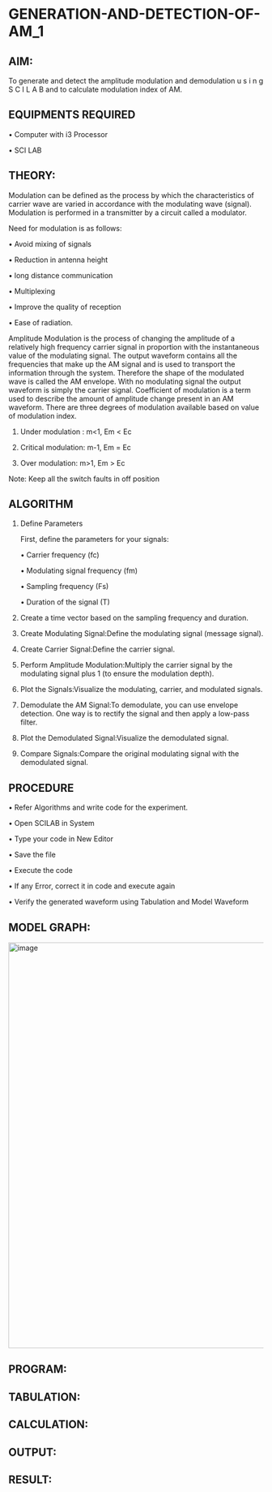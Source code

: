 # GENERATION-AND-DETECTION-OF-AM_1
## AIM:
To generate and detect the amplitude modulation and demodulation u s i n g S C I L A B and to calculate modulation index of AM.

## EQUIPMENTS REQUIRED

•	Computer with i3 Processor

•	SCI LAB

## THEORY:
Modulation can be defined as the process by which the characteristics of carrier wave are varied in accordance with the modulating wave (signal). Modulation is performed in a transmitter by a circuit called a modulator.

Need for modulation is as follows:

•	Avoid mixing of signals

•	Reduction in antenna height

•	long distance communication

•	Multiplexing

•	Improve the quality of reception

•	Ease of radiation.

Amplitude Modulation is the process of changing the amplitude of a relatively high frequency carrier signal in proportion with the instantaneous value of the modulating signal. The output waveform contains all the frequencies that make up the AM signal and is used to transport the information through the system. Therefore the shape of the modulated wave is called the AM envelope. With no modulating signal the output waveform is simply the carrier signal. Coefficient of modulation is a term used to describe the amount of amplitude change present in an AM waveform. There are three degrees of modulation available based on value of modulation index.

1)	Under modulation :	m<1, Em < Ec
	
2)	Critical modulation: m-1, Em = Ec
  
3)	Over modulation:	m>1, Em > Ec

Note: Keep all the switch faults in off position

## ALGORITHM
1.	Define Parameters
   
    First, define the parameters for your signals:
    
    •	Carrier frequency (fc)
    
    •	Modulating signal frequency (fm)
    
    •	Sampling frequency (Fs)
    
    •	Duration of the signal (T)

2.	Create a time vector based on the sampling frequency and duration.
 
3.	Create Modulating Signal:Define the modulating signal (message signal).

4.	Create Carrier Signal:Define the carrier signal.

5.	Perform Amplitude Modulation:Multiply the carrier signal by the modulating signal plus 1 (to ensure the modulation depth).

6.	Plot the Signals:Visualize the modulating, carrier, and modulated signals.

7.	Demodulate the AM Signal:To demodulate, you can use envelope detection. One way is to rectify the signal and then apply a low-pass filter.

8.	Plot the Demodulated Signal:Visualize the demodulated signal.

9.	Compare Signals:Compare the original modulating signal with the demodulated signal.

 ## PROCEDURE
•	Refer Algorithms and write code for the experiment.

•	Open SCILAB in System

•	Type your code in New Editor

•	Save the file

•	Execute the code

•	If any Error, correct it in code and execute again

•	Verify the generated waveform using Tabulation and Model Waveform

## MODEL GRAPH:
<img width="600" height="800" alt="image" src="https://github.com/user-attachments/assets/7bc77926-9c2a-42c6-994b-6c67433b11d2" />

## PROGRAM:
 
## TABULATION:

## CALCULATION:



## OUTPUT:

## RESULT:
